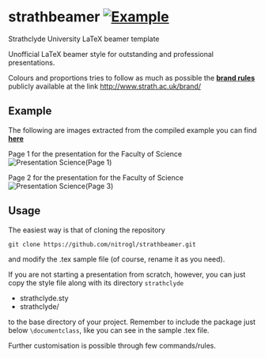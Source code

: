 # strathbeamer [![Example](https://img.shields.io/badge/example-pdf-green.svg)](https://raw.githubusercontent.com/nitrogl/strathbeamer/examples/strath-example.pdf)
Strathclyde University LaTeX beamer template

Unofficial LaTeX beamer style for outstanding and professional presentations.

Colours and proportions tries to follow as much as possible the [**brand rules**](http://www.strath.ac.uk/brand/) publicly available at the link http://www.strath.ac.uk/brand/

## Example

The following are images extracted from the compiled example you can find [**here**](https://raw.githubusercontent.com/nitrogl/strathbeamer/examples/strath-example.pdf)

Page 1 for the presentation for the Faculty of Science
![Presentation Science(Page 1)](https://raw.githubusercontent.com/nitrogl/strathbeamer/master/examples/strath-example-0.jpg)

Page 2 for the presentation for the Faculty of Science
![Presentation Science(Page 3)](https://raw.githubusercontent.com/nitrogl/strathbeamer/master/examples/strath-example-2.jpg)

## Usage
The easiest way is that of cloning the repository

    git clone https://github.com/nitrogl/strathbeamer.git

and modify the .tex sample file (of course, rename it as you need).

If you are not starting a presentation from scratch, however, you can just copy the style file along with its directory `strathclyde`

+ strathclyde.sty
+ strathclyde/

to the base directory of your project.
Remember to include the package just below `\documentclass`, like you can see in the sample .tex file.

Further customisation is possible through few commands/rules.

